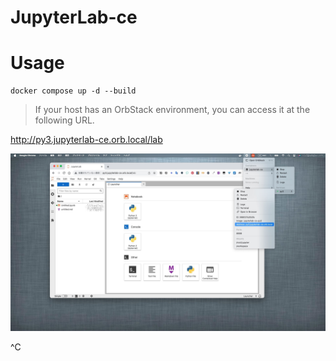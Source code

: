 # JupyterLab-ce

# Usage
```
docker compose up -d --build
```

> If your host has an OrbStack environment, you can access it at the following URL. 

http://py3.jupyterlab-ce.orb.local/lab

![SS](./asset/IMGjupyterlab-ce_running.jpg)

^C
